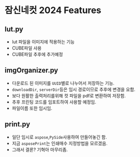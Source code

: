 # 잠신네컷 2024 Features

## lut.py
 - lut 파일을 이미지에 적용하는 기능
 - CUBE파일 사용
 - CUBE파일 추후에 추가예정

## imgOrganizer.py

 - 다운로드 된 이미지를 ```UUID```별로 나누어서 저장하는 기능.
 - ```downloadDir```, ```serverDir```등은 임시 경로이므로 추후에 변경을 요함.
 - 보다 원활한 출력처리를위해 컷 파일을 pdf로 변환하여 저장함.
 - 추후 프린팅 코드를 임포트하여 사용할 예정임.
 - 파일이름 또한 임시임.

## print.py

 - 일단 임시로 ```aspose```,```PySide```사용하여 만들어놓긴 함.
 - 지금 ```asposePrint```는 인쇄매수 지정방법을 모르겠음.
 - 그래서 결론? 기혁아 마무리좀.